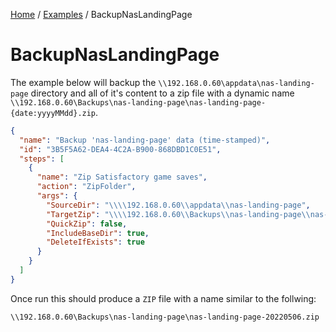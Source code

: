 [Home](/README.md) / [Examples](/docs/examples/README.md) / BackupNasLandingPage

# BackupNasLandingPage
The example below will backup the `\\192.168.0.60\appdata\nas-landing-page` directory and all of it's content to a zip file with a dynamic name `\\192.168.0.60\Backups\nas-landing-page\nas-landing-page-{date:yyyyMMdd}.zip`.

```json
{
  "name": "Backup 'nas-landing-page' data (time-stamped)",
  "id": "3B5F5A62-DEA4-4C2A-B900-868DBD1C0E51",
  "steps": [
    {
      "name": "Zip Satisfactory game saves",
      "action": "ZipFolder",
      "args": {
        "SourceDir": "\\\\192.168.0.60\\appdata\\nas-landing-page",
        "TargetZip": "\\\\192.168.0.60\\Backups\\nas-landing-page\\nas-landing-page-{date:yyyyMMdd}.zip",
        "QuickZip": false,
        "IncludeBaseDir": true,
        "DeleteIfExists": true
      }
    }
  ]
}
```

Once run this should produce a `ZIP` file with a name similar to the follwing:

    \\192.168.0.60\Backups\nas-landing-page\nas-landing-page-20220506.zip
